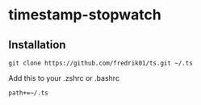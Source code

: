 # timestamp-stopwatch

## Installation

	git clone https://github.com/fredrik01/ts.git ~/.ts

Add this to your .zshrc or .bashrc

	path+=~/.ts
